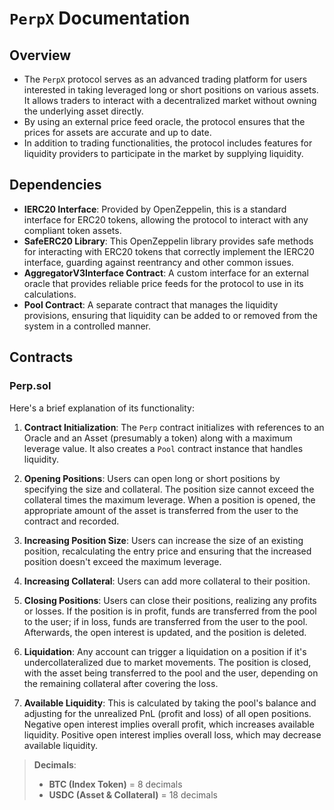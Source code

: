 # `PerpX` Documentation

## Overview

- The `PerpX` protocol serves as an advanced trading platform for users interested in taking leveraged long or short positions on various assets. It allows traders to interact with a decentralized market without owning the underlying asset directly.
- By using an external price feed oracle, the protocol ensures that the prices for assets are accurate and up to date.
- In addition to trading functionalities, the protocol includes features for liquidity providers to participate in the market by supplying liquidity.

## Dependencies

- **IERC20 Interface**: Provided by OpenZeppelin, this is a standard interface for ERC20 tokens, allowing the protocol to interact with any compliant token assets.
- **SafeERC20 Library**: This OpenZeppelin library provides safe methods for interacting with ERC20 tokens that correctly implement the IERC20 interface, guarding against reentrancy and other common issues.
- **AggregatorV3Interface Contract**: A custom interface for an external oracle that provides reliable price feeds for the protocol to use in its calculations.
- **Pool Contract**: A separate contract that manages the liquidity provisions, ensuring that liquidity can be added to or removed from the system in a controlled manner.

## Contracts

### Perp.sol

Here's a brief explanation of its functionality:

1. **Contract Initialization**: The `Perp` contract initializes with references to an Oracle and an Asset (presumably a token) along with a maximum leverage value. It also creates a `Pool` contract instance that handles liquidity.

2. **Opening Positions**: Users can open long or short positions by specifying the size and collateral. The position size cannot exceed the collateral times the maximum leverage. When a position is opened, the appropriate amount of the asset is transferred from the user to the contract and recorded.

3. **Increasing Position Size**: Users can increase the size of an existing position, recalculating the entry price and ensuring that the increased position doesn't exceed the maximum leverage.

4. **Increasing Collateral**: Users can add more collateral to their position.

5. **Closing Positions**: Users can close their positions, realizing any profits or losses. If the position is in profit, funds are transferred from the pool to the user; if in loss, funds are transferred from the user to the pool. Afterwards, the open interest is updated, and the position is deleted.

6. **Liquidation**: Any account can trigger a liquidation on a position if it's undercollateralized due to market movements. The position is closed, with the asset being transferred to the pool and the user, depending on the remaining collateral after covering the loss.

7. **Available Liquidity**: This is calculated by taking the pool's balance and adjusting for the unrealized PnL (profit and loss) of all open positions. Negative open interest implies overall profit, which increases available liquidity. Positive open interest implies overall loss, which may decrease available liquidity.

> **Decimals**:
>
> - **BTC (Index Token)** = 8 decimals
> - **USDC (Asset & Collateral)** = 18 decimals
